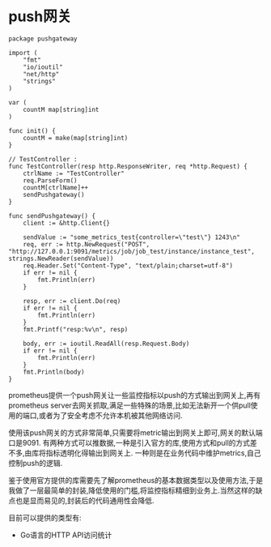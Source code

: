 # push网关

    package pushgateway

    import (
        "fmt"
        "io/ioutil"
        "net/http"
        "strings"
    )

    var (
        countM map[string]int
    )

    func init() {
        countM = make(map[string]int)
    }

    // TestController :
    func TestController(resp http.ResponseWriter, req *http.Request) {
        ctrlName := "TestController"
        req.ParseForm()
        countM[ctrlName]++
        sendPushgateway()
    }

    func sendPushgateway() {
        client := &http.Client{}

        sendValue := "some_metrics_test{controller=\"test\"} 1243\n"
        req, err := http.NewRequest("POST", "http://127.0.0.1:9091/metrics/job/job_test/instance/instance_test", strings.NewReader(sendValue))
        req.Header.Set("Content-Type", "text/plain;charset=utf-8")
        if err != nil {
            fmt.Println(err)
        }

        resp, err := client.Do(req)
        if err != nil {
            fmt.Println(err)
        }
        fmt.Printf("resp:%v\n", resp)

        body, err := ioutil.ReadAll(resp.Request.Body)
        if err != nil {
            fmt.Println(err)
        }
        fmt.Println(body)
    }


prometheus提供一个push网关让一些监控指标以push的方式输出到网关上,再有prometheus server去网关抓取,满足一些特殊的场景,比如无法新开一个供pull使用的端口,或者为了安全考虑不允许本机被其他网络访问.

使用该push网关的方式非常简单,只需要将metric输出到网关上即可,网关的默认端口是9091.
有两种方式可以推数据,一种是引入官方的库,使用方式和pull的方式差不多,由库将指标透明化得输出到网关上.
一种则是在业务代码中维护metrics,自己控制push的逻辑.

鉴于使用官方提供的库需要先了解prometheus的基本数据类型以及使用方法,于是我做了一层最简单的封装,降低使用的门槛,将监控指标精细到业务上.当然这样的缺点也是显而易见的,封装后的代码通用性会降低.

目前可以提供的类型有:

  - Go语言的HTTP API访问统计